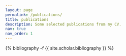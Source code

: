 ```yaml
---
layout: page
permalink: /publications/
title: publications
description: Some selected publications from my CV.
nav: true
nav_order: 1
---
```

<!-- _pages/publications.md -->
<div class="publications">

{% bibliography -f {{ site.scholar.bibliography }} %}

</div>
